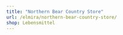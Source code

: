 ```yaml
---
title: "Northern Bear Country Store"
url: /elmira/northern-bear-country-store/
shop: Lebensmittel
---
```


